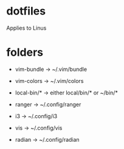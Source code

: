 # dotfiles

Applies to Linus

# folders

- vim-bundle → ~/.vim/bundle

- vim-colors → ~/.vim/colors

- local-bin/* → either local/bin/* or ~/bin/*

- ranger → ~/.config/ranger

- i3 → ~/.config/i3

- vis → ~/.config/vis

- radian → ~/.config/radian
